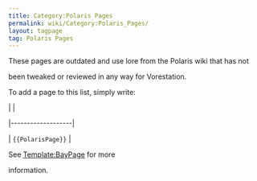 ```yaml
---
title: Category:Polaris Pages
permalink: wiki/Category:Polaris_Pages/
layout: tagpage
tag: Polaris Pages
---
```


These pages are outdated and use lore from the Polaris wiki that has not
been tweaked or reviewed in any way for Vorestation.

To add a page to this list, simply write:

|                   |
|-------------------|
| `{{PolarisPage}}` |

See [Template:BayPage](/wiki/Template:BayPage "wikilink") for more
information.
